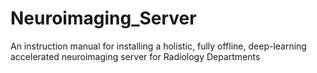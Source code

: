 # Neuroimaging_Server
An instruction manual for installing a holistic, fully offline, deep-learning accelerated neuroimaging server for Radiology Departments 
